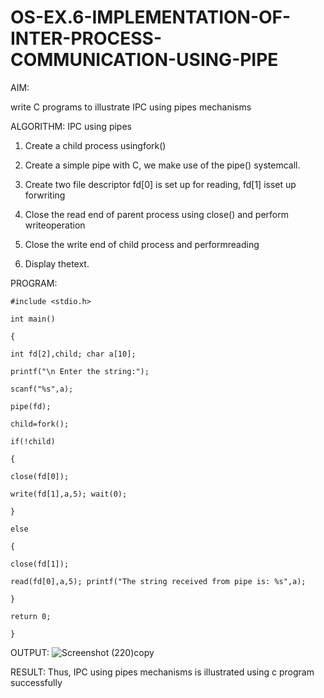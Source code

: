 # OS-EX.6-IMPLEMENTATION-OF-INTER-PROCESS-COMMUNICATION-USING-PIPE

AIM:

write C programs to illustrate IPC using pipes mechanisms

ALGORITHM: IPC using pipes

1. Create a child process usingfork()

2. Create a simple pipe with C, we make use of the pipe() systemcall.

3. Create two file descriptor fd[0] is set up for reading, fd[1] isset up forwriting

4. Close the read end of parent process using close() and perform writeoperation

5. Close the write end of child process and performreading

6. Display thetext.

PROGRAM:
```
#include <stdio.h>

int main()

{

int fd[2],child; char a[10];

printf("\n Enter the string:");

scanf("%s",a);

pipe(fd);

child=fork();

if(!child)

{

close(fd[0]);

write(fd[1],a,5); wait(0);

}

else

{

close(fd[1]);

read(fd[0],a,5); printf("The string received from pipe is: %s",a);

}

return 0;

}
```

OUTPUT:
![Screenshot (220)copy](https://github.com/shaikSameerbasha5404/OS-EX.6-IMPLEMENTATION-OF-INTER-PROCESS-COMMUNICATION-USING-PIPE/assets/118707756/e846e7b1-5b99-4c08-97ce-459f62b9ac80)



RESULT:
Thus, IPC using pipes mechanisms is illustrated using c program successfully
